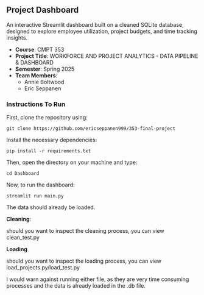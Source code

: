 ## Project Dashboard

An interactive Streamlit dashboard built on a cleaned SQLite database, designed to explore employee utilization, project budgets, and time tracking insights.
- **Course**: CMPT 353
- **Project Title**: WORKFORCE AND PROJECT ANALYTICS - DATA PIPELINE & DASHBOARD 
- **Semester**: Spring 2025
- **Team Members**:
  - Annie Boltwood
  - Eric Seppanen

### Instructions To Run ###

First, clone the repository using:
```
git clone https://github.com/ericseppanen999/353-final-project
```
Install the necessary dependencies:
```
pip install -r requirements.txt
```
Then, open the directory on your machine and type:
```
cd Dashboard
```
Now, to run the dashboard:
```
streamlit run main.py
```
The data should already be loaded.

**Cleaning**:

should you want to inspect the cleaning process, you can view clean_test.py

**Loading**

should you want to inspect the loading process, you can view load_projects.py/load_test.py

I would warn against running either file, as they are very time consuming processes and the data is already loaded in the .db file.
